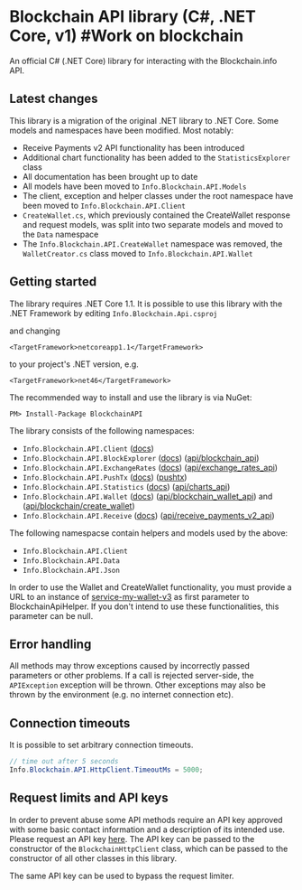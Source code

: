 # Blockchain API library (C#, .NET Core, v1) #Work on blockchain

An official C# (.NET Core) library for interacting with the Blockchain.info API.

## Latest changes

This library is a migration of the original .NET library to .NET Core. Some models and namespaces have been modified. Most notably:

* Receive Payments v2 API functionality has been introduced
* Additional chart functionality has been added to the `StatisticsExplorer` class
* All documentation has been brought up to date
* All models have been moved to `Info.Blockchain.API.Models`
* The client, exception and helper classes under the root namespace have been moved to `Info.Blockchain.API.Client`
* `CreateWallet.cs`, which previously contained the CreateWallet response and request models, was split into two separate models and moved to the `Data` namespace
* The `Info.Blockchain.API.CreateWallet` namespace was removed, the `WalletCreator.cs` class moved to `Info.Blockchain.API.Wallet`

## Getting started

The library requires .NET Core 1.1. It is possible to use this library with the .NET Framework by editing
`Info.Blockchain.Api.csproj`

and changing

`<TargetFramework>netcoreapp1.1</TargetFramework>`

to your project's .NET version, e.g.

`<TargetFramework>net46</TargetFramework>`

The recommended way to install and use the library is via NuGet:
```
PM> Install-Package BlockchainAPI
```

The library consists of the following namespaces:

* `Info.Blockchain.API.Client` ([docs](docs/blockchainhttpclient.md))
* `Info.Blockchain.API.BlockExplorer` ([docs](docs/blockexplorer.md)) ([api/blockchain_api][api1])
* `Info.Blockchain.API.ExchangeRates` ([docs](docs/exchangerates.md)) ([api/exchange\_rates\_api][api3])
* `Info.Blockchain.API.PushTx` ([docs](docs/pushtx.md)) ([pushtx][api6])
* `Info.Blockchain.API.Statistics` ([docs](docs/statistics.md)) ([api/charts_api][api4])
* `Info.Blockchain.API.Wallet` ([docs](docs/wallet.md)) ([api/blockchain\_wallet\_api][api5]) and ([api/blockchain/create_wallet][api2])
* `Info.Blockchain.API.Receive` ([docs](docs/receive.md)) ([api/receive\_payments\_v2\_api][api7])

The following namespacse contain helpers and models used by the above:

* `Info.Blockchain.API.Client`
* `Info.Blockchain.API.Data`
* `Info.Blockchain.API.Json`

In order to use the Wallet and CreateWallet functionality, you must provide a URL to an instance of [service-my-wallet-v3](https://github.com/blockchain/service-my-wallet-v3) as first parameter to BlockchainApiHelper.
If you don't intend to use these functionalities, this parameter can be null.

## Error handling

All methods may throw exceptions caused by incorrectly passed parameters or other problems. If a call is rejected server-side, the `APIException` exception will be thrown. Other exceptions may also be thrown by the environment (e.g. no internet connection etc).

## Connection timeouts

It is possible to set arbitrary connection timeouts.

```csharp
// time out after 5 seconds
Info.Blockchain.API.HttpClient.TimeoutMs = 5000;
```

## Request limits and API keys

In order to prevent abuse some API methods require an API key approved with some basic contact information and a description of its intended use. Please request an API key [here](https://blockchain.info/api/api_create_code). The API key can be passed to the constructor of the `BlockchainHttpClient` class, which can be passed to the constructor of all other classes in this library.

The same API key can be used to bypass the request limiter.

[api1]: https://blockchain.info/api/blockchain_api
[api2]: https://blockchain.info/api/create_wallet
[api3]: https://blockchain.info/api/exchange_rates_api
[api4]: https://blockchain.info/api/charts_api
[api5]: https://blockchain.info/api/blockchain_wallet_api
[api6]: https://blockchain.info/pushtx
[api7]: https://blockchain.info/api/api_receive
